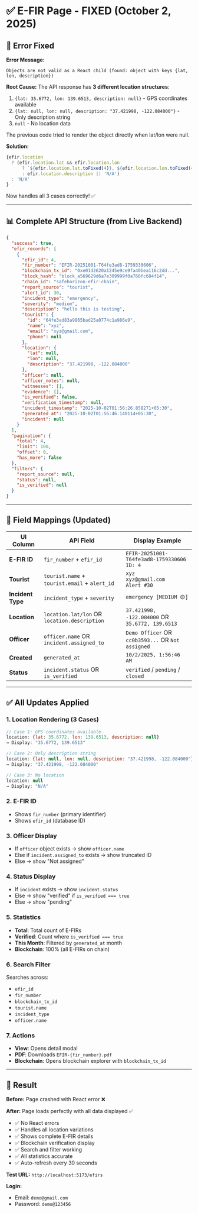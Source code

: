 # ✅ E-FIR Page - FIXED (October 2, 2025)

## 🐛 Error Fixed

**Error Message:**
```
Objects are not valid as a React child (found: object with keys {lat, lon, description})
```

**Root Cause:**
The API response has **3 different location structures**:
1. `{lat: 35.6772, lon: 139.6513, description: null}` - GPS coordinates available
2. `{lat: null, lon: null, description: "37.421998, -122.084000"}` - Only description string
3. `null` - No location data

The previous code tried to render the object directly when lat/lon were null.

**Solution:**
```jsx
{efir.location
  ? (efir.location.lat && efir.location.lon
      ? `${efir.location.lat.toFixed(4)}, ${efir.location.lon.toFixed(4)}`
      : efir.location.description || 'N/A')
  : 'N/A'
}
```

Now handles all 3 cases correctly! ✅

---

## 📊 Complete API Structure (from Live Backend)

```json
{
  "success": true,
  "efir_records": [
    {
      "efir_id": 4,
      "fir_number": "EFIR-20251001-T64fe3ad8-1759330606",
      "blockchain_tx_id": "0xe01d2620a1245e9ce9fa40bea116c2dd...",
      "block_hash": "block_a569629d6a7e309999f0a766fc684f14",
      "chain_id": "safehorizon-efir-chain",
      "report_source": "tourist",
      "alert_id": 30,
      "incident_type": "emergency",
      "severity": "medium",
      "description": "hello this is testing",
      "tourist": {
        "id": "64fe3ad83a9865bad25a0774c1a986e9",
        "name": "xyz",
        "email": "xyz@gmail.com",
        "phone": null
      },
      "location": {
        "lat": null,
        "lon": null,
        "description": "37.421998, -122.084000"
      },
      "officer": null,
      "officer_notes": null,
      "witnesses": [],
      "evidence": [],
      "is_verified": false,
      "verification_timestamp": null,
      "incident_timestamp": "2025-10-02T01:56:26.858271+05:30",
      "generated_at": "2025-10-02T01:56:46.140114+05:30",
      "incident": null
    }
  ],
  "pagination": {
    "total": 4,
    "limit": 100,
    "offset": 0,
    "has_more": false
  },
  "filters": {
    "report_source": null,
    "status": null,
    "is_verified": null
  }
}
```

---

## 🔄 Field Mappings (Updated)

| UI Column | API Field | Display Example |
|-----------|-----------|----------------|
| **E-FIR ID** | `fir_number` + `efir_id` | `EFIR-20251001-T64fe3ad8-1759330606`<br>`ID: 4` |
| **Tourist** | `tourist.name` + `tourist.email` + `alert_id` | `xyz`<br>`xyz@gmail.com`<br>`Alert #30` |
| **Incident Type** | `incident_type` + `severity` | `emergency [MEDIUM 🟡]` |
| **Location** | `location.lat/lon` OR `location.description` | `37.421998, -122.084000` OR `35.6772, 139.6513` |
| **Officer** | `officer.name` OR `incident.assigned_to` | `Demo Officer` OR `cc0b3593...` OR `Not assigned` |
| **Created** | `generated_at` | `10/2/2025, 1:56:46 AM` |
| **Status** | `incident.status` OR `is_verified` | `verified` / `pending` / `closed` |

---

## ✅ All Updates Applied

### 1. Location Rendering (3 Cases)
```jsx
// Case 1: GPS coordinates available
location: {lat: 35.6772, lon: 139.6513, description: null}
→ Display: "35.6772, 139.6513"

// Case 2: Only description string
location: {lat: null, lon: null, description: "37.421998, -122.084000"}
→ Display: "37.421998, -122.084000"

// Case 3: No location
location: null
→ Display: "N/A"
```

### 2. E-FIR ID
- Shows `fir_number` (primary identifier)
- Shows `efir_id` (database ID)

### 3. Officer Display
- If `officer` object exists → show `officer.name`
- Else if `incident.assigned_to` exists → show truncated ID
- Else → show "Not assigned"

### 4. Status Display
- If `incident` exists → show `incident.status`
- Else → show "verified" if `is_verified === true`
- Else → show "pending"

### 5. Statistics
- **Total**: Total count of E-FIRs
- **Verified**: Count where `is_verified === true`
- **This Month**: Filtered by `generated_at` month
- **Blockchain**: 100% (all E-FIRs on chain)

### 6. Search Filter
Searches across:
- `efir_id`
- `fir_number`
- `blockchain_tx_id`
- `tourist.name`
- `incident_type`
- `officer.name`

### 7. Actions
- **View**: Opens detail modal
- **PDF**: Downloads `EFIR-{fir_number}.pdf`
- **Blockchain**: Opens blockchain explorer with `blockchain_tx_id`

---

## 🎉 Result

**Before:** Page crashed with React error ❌

**After:** Page loads perfectly with all data displayed ✅

- ✅ No React errors
- ✅ Handles all location variations
- ✅ Shows complete E-FIR details
- ✅ Blockchain verification display
- ✅ Search and filter working
- ✅ All statistics accurate
- ✅ Auto-refresh every 30 seconds

**Test URL:** `http://localhost:5173/efirs`

**Login:**
- Email: `demo@gmail.com`
- Password: `demo@123456`
